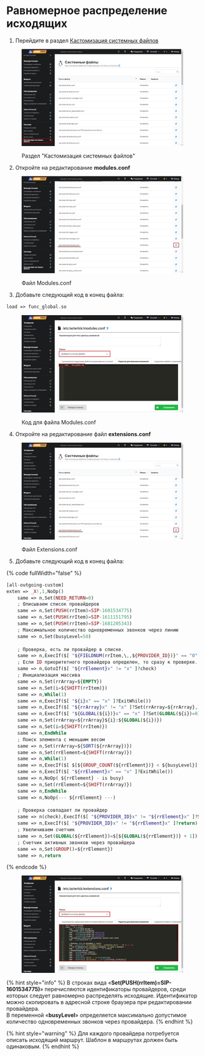 # Равномерное распределение исходящих

1. Перейдите в раздел [Кастомизация системных файлов](../../../manual/system/custom-files.md)

<figure><img src="../../../.gitbook/assets/CustomFileMenu.png" alt=""><figcaption><p>Раздел "Кастомизация системных файлов"</p></figcaption></figure>

2. Откройте на редактирование **modules.conf**

<figure><img src="../../../.gitbook/assets/modulesConf.png" alt=""><figcaption><p>Файл Modules.conf</p></figcaption></figure>

3. Добавьте следующий код в конец файла:

```php
load => func_global.so
```

<figure><img src="../../../.gitbook/assets/codeForModulesConf.png" alt=""><figcaption><p>Код для файла Modules.conf</p></figcaption></figure>

4. Откройте на редактирование файл **extensions.conf**

<figure><img src="../../../.gitbook/assets/codeForExtensionsConf.png" alt=""><figcaption><p>Файл Extensions.conf</p></figcaption></figure>

5. Добавьте следующий код в конец файла:

{% code fullWidth="false" %}
```php
[all-outgoing-custom]
exten => _X!,1,NoOp()
    same => n,Set(NEED_RETURN=0)
    ; Описываем список провайдеров
    same => n,Set(PUSH(rrItem)=SIP-1601534775)
    same => n,Set(PUSH(rrItem)=SIP-1611151795)    
    same => n,Set(PUSH(rrItem)=SIP-1681205343)
    ; Максимальное количество одновременных звонков через линию
    same => n,Set(busyLevel=50)
    
    ; Проверка, есть ли провайдер в списке. 
    same => n,ExecIf($[ "${FIELDNUM(rrItem,\,,${PROVIDER_ID})}" == "0" ]?return)
    ; Если ID приоритетного провайдера определен, то сразу к проверке. 
    same => n,GotoIf($[ "${rrElement}x" != "x" ]?check)
    ; Инициализация массива
    same => n,Set(rrArray=${EMPTY})
    same => n,Set(i=${SHIFT(rrItem)})
    same => n,While(1)
    same => n,ExecIf($[ "${i}x" == "x" ]?ExitWhile())
    same => n,ExecIf($[ "${rrArray}x" != "x" ]?Set(rrArray=${rrArray},))
    same => n,ExecIf($[ "${GLOBAL(${i})}x" == "x" ]?Set(GLOBAL(${i})=0))
    same => n,Set(rrArray=${rrArray}${i}:${GLOBAL(${i})})
    same => n,Set(i=${SHIFT(rrItem)})
    same => n,EndWhile
    ; Поиск элемента с меньшим весом
    same => n,Set(rrArray=${SORT(${rrArray})})
    same => n,Set(rrElement=${SHIFT(rrArray)})
    same => n,While(1)
    same => n,ExecIf($[ $[${GROUP_COUNT(${rrElement})} < ${busyLevel}] ]?ExitWhile())
    same => n,ExecIf($[ "${rrElement}x" == "x" ]?ExitWhile())
    same => n,NoOp( ${rrElement} - is busy)
    same => n,Set(rrElement=${SHIFT(rrArray)})
    same => n,EndWhile
    same => n,NoOp(--- ${rrElement} ---)
    
    ; Проверка совпадает ли провайдер
    same => n(check),ExecIf($[ "${PROVIDER_ID}x" != "${rrElement}x" ]?Set(NEED_RETURN=1))
    same => n,ExecIf($[ "${PROVIDER_ID}x" != "${rrElement}x" ]?return)
    ; Увеличиваем счетчик
    same => n,Set(GLOBAL(${rrElement})=$[${GLOBAL(${rrElement})} + 1])
    ; Счетчик активных звонков через провайдера
    same => n,Set(GROUP()=${rrElement})
    same => n,return
```
{% endcode %}

<figure><img src="../../../.gitbook/assets/codeForExtensionsConf2.png" alt=""><figcaption></figcaption></figure>

{% hint style="info" %}
В строках вида «**Set(PUSH(rrItem)=SIP-1601534775)**» перечисляются идентификаторы провайдеров, среди которых следует равномерно распределять исходящие. Идентификатор можно скопировать в адресной строке браузера при редактировании провайдера.\
В переменной «**busyLevel**» определяется максимально допустимое количество одновременных звонков через провайдера.
{% endhint %}

{% hint style="warning" %}
Для каждого провайдера потребуется описать исходящий маршрут. Шаблон в маршрутах должен быть одинаковым.
{% endhint %}
